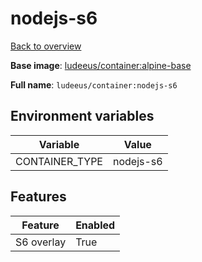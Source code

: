 # nodejs-s6

[Back to overview](../index.md)

**Base image**: [ludeeus/container:alpine-base](./alpine-base)

**Full name**: `ludeeus/container:nodejs-s6`

## Environment variables

Variable | Value 
-- | --
CONTAINER_TYPE | nodejs-s6

## Features

Feature | Enabled 
-- | --
S6 overlay | True
